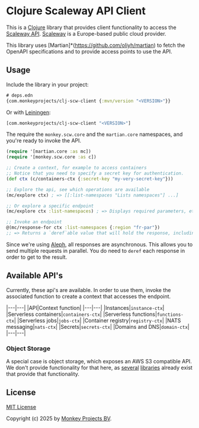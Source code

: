 # Clojure Scaleway API Client

This is a [Clojure](https://clojure.org) library that provides client functionality
to access the [Scaleway API](https://www.scaleway.com/en/developers/api/).
[Scaleway](https://www.scaleway.com) is a Europe-based public cloud provider.

This library uses [Martian]*(https://github.com/oliyh/martian) to fetch the
OpenAPI specifications and to provide access points to use the API.

## Usage

Include the library in your project:
```clojure
# deps.edn
{com.monkeyprojects/clj-scw-client {:mvn/version "<VERSION>"}}
```

Or with [Leiningen](https://leiningen.org):
```clojure
[com.monkeyprojects/clj-scw-client "<VERSION>"]
```

The require the `monkey.scw.core` and the `martian.core` namespaces, and you're
ready to invoke the API.

```clojure
(require '[martian.core :as mc])
(require '[monkey.scw.core :as c])

;; Create a context, for example to access containers
;; Notice that you need to specify a secret key for authentication.
(def ctx (c/containers-ctx {:secret-key "my-very-secret-key"}))

;; Explore the api, see which operations are available
(mc/explore ctx) ; => [[:list-namespaces "Lists namespaces"] ...]

;; Or explore a specific endpoint
(mc/explore ctx :list-namespaces) ; => Displays required parameters, etc.

;; Invoke an endpoint
@(mc/response-for ctx :list-namespaces {:region "fr-par"})
;; => Returns a `deref`able value that will hold the response, including headers, body...
```

Since we're using [Aleph](https://aleph.io), all responses are asynchronous.  This
allows you to send multiple requests in parallel.  You do need to `deref` each response
in order to get to the result.

## Available API's

Currently, these api's are available.  In order to use them, invoke the associated function
to create a context that accesses the endpoint.

|---|---|
|API|Context function|
|---|---|
|Instances|`instance-ctx`|
|Serverless containers|`containers-ctx`|
|Serverless functions|`functions-ctx`|
|Serverless jobs|`jobs-ctx`|
|Container registry|`registry-ctx`|
|NATS messaging|`nats-ctx`|
|Secrets|`secrets-ctx`|
|Domains and DNS|`domain-ctx`|
|---|---|

### Object Storage

A special case is object storage, which exposes an AWS S3 compatible API.  We don't provide
functionality for that here, as [several](https://github.com/weavejester/clj-aws-s3)
[libraries](https://github.com/mcohen01/amazonica) already exist that provide that functionality.

## License

[MIT License](LICENSE)

Copyright (c) 2025 by [Monkey Projects BV](https://www.monkey-projects.be).